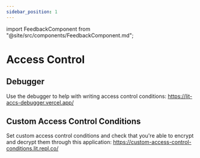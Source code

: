 ```yaml
---
sidebar_position: 1
---
```


import FeedbackComponent from "@site/src/components/FeedbackComponent.md";

# Access Control

## Debugger
Use the debugger to help with writing access control conditions: https://lit-accs-debugger.vercel.app/

## Custom Access Control Conditions

Set custom access control conditions and check that you're able to encrypt and decrypt them through this application: https://custom-access-control-conditions.lit.repl.co/

<FeedbackComponent/>
